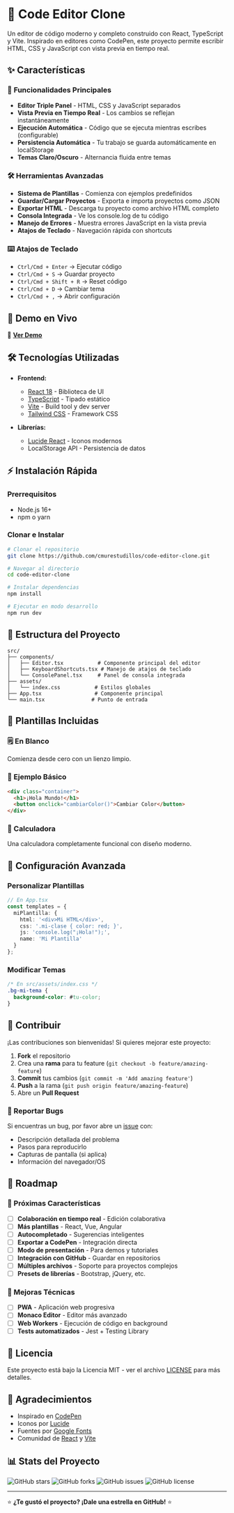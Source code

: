 # 🚀 Code Editor Clone

Un editor de código moderno y completo construido con React, TypeScript y Vite. Inspirado en editores como CodePen, este proyecto permite escribir HTML, CSS y JavaScript con vista previa en tiempo real.

## ✨ Características

### 🎯 **Funcionalidades Principales**
- **Editor Triple Panel** - HTML, CSS y JavaScript separados
- **Vista Previa en Tiempo Real** - Los cambios se reflejan instantáneamente
- **Ejecución Automática** - Código que se ejecuta mientras escribes (configurable)
- **Persistencia Automática** - Tu trabajo se guarda automáticamente en localStorage
- **Temas Claro/Oscuro** - Alternancia fluida entre temas

### 🛠️ **Herramientas Avanzadas**
- **Sistema de Plantillas** - Comienza con ejemplos predefinidos
- **Guardar/Cargar Proyectos** - Exporta e importa proyectos como JSON
- **Exportar HTML** - Descarga tu proyecto como archivo HTML completo
- **Consola Integrada** - Ve los console.log de tu código
- **Manejo de Errores** - Muestra errores JavaScript en la vista previa
- **Atajos de Teclado** - Navegación rápida con shortcuts

### ⌨️ **Atajos de Teclado**
- `Ctrl/Cmd + Enter` → Ejecutar código
- `Ctrl/Cmd + S` → Guardar proyecto
- `Ctrl/Cmd + Shift + R` → Reset código
- `Ctrl/Cmd + D` → Cambiar tema
- `Ctrl/Cmd + ,` → Abrir configuración

## 🚀 Demo en Vivo

🔗 **[Ver Demo](https://code-simple-editor.vercel.app)**

## 🛠️ Tecnologías Utilizadas

- **Frontend:**
  - [React 18](https://reactjs.org/) - Biblioteca de UI
  - [TypeScript](https://www.typescriptlang.org/) - Tipado estático
  - [Vite](https://vitejs.dev/) - Build tool y dev server
  - [Tailwind CSS](https://tailwindcss.com/) - Framework CSS

- **Librerías:**
  - [Lucide React](https://lucide.dev/) - Iconos modernos
  - LocalStorage API - Persistencia de datos

## ⚡ Instalación Rápida

### Prerrequisitos
- Node.js 16+ 
- npm o yarn

### Clonar e Instalar
```bash
# Clonar el repositorio
git clone https://github.com/cmurestudillos/code-editor-clone.git

# Navegar al directorio
cd code-editor-clone

# Instalar dependencias
npm install

# Ejecutar en modo desarrollo
npm run dev
```

## 📁 Estructura del Proyecto

```
src/
├── components/
│   ├── Editor.tsx           # Componente principal del editor
│   ├── KeyboardShortcuts.tsx # Manejo de atajos de teclado
│   └── ConsolePanel.tsx     # Panel de consola integrada
├── assets/
│   └── index.css           # Estilos globales
├── App.tsx                 # Componente principal
└── main.tsx               # Punto de entrada
```

## 🎯 Plantillas Incluidas

### 🗒️ En Blanco
Comienza desde cero con un lienzo limpio.

### 🎨 Ejemplo Básico
```html
<div class="container">
  <h1>¡Hola Mundo!</h1>
  <button onclick="cambiarColor()">Cambiar Color</button>
</div>
```

### 🧮 Calculadora
Una calculadora completamente funcional con diseño moderno.

## 🔧 Configuración Avanzada

### Personalizar Plantillas
```typescript
// En App.tsx
const templates = {
  miPlantilla: {
    html: '<div>Mi HTML</div>',
    css: '.mi-clase { color: red; }',
    js: 'console.log("¡Hola!");',
    name: 'Mi Plantilla'
  }
};
```

### Modificar Temas
```css
/* En src/assets/index.css */
.bg-mi-tema { 
  background-color: #tu-color; 
}
```

## 🤝 Contribuir

¡Las contribuciones son bienvenidas! Si quieres mejorar este proyecto:

1. **Fork** el repositorio
2. Crea una **rama** para tu feature (`git checkout -b feature/amazing-feature`)
3. **Commit** tus cambios (`git commit -m 'Add amazing feature'`)
4. **Push** a la rama (`git push origin feature/amazing-feature`)
5. Abre un **Pull Request**

### 🐛 Reportar Bugs
Si encuentras un bug, por favor abre un [issue](https://github.com/cmurestudillos/code-editor-clone/issues) con:
- Descripción detallada del problema
- Pasos para reproducirlo
- Capturas de pantalla (si aplica)
- Información del navegador/OS

## 📝 Roadmap

### 🎯 Próximas Características
- [ ] **Colaboración en tiempo real** - Edición colaborativa
- [ ] **Más plantillas** - React, Vue, Angular
- [ ] **Autocompletado** - Sugerencias inteligentes
- [ ] **Exportar a CodePen** - Integración directa
- [ ] **Modo de presentación** - Para demos y tutoriales
- [ ] **Integración con GitHub** - Guardar en repositorios
- [ ] **Múltiples archivos** - Soporte para proyectos complejos
- [ ] **Presets de librerías** - Bootstrap, jQuery, etc.

### 🚀 Mejoras Técnicas
- [ ] **PWA** - Aplicación web progresiva
- [ ] **Monaco Editor** - Editor más avanzado
- [ ] **Web Workers** - Ejecución de código en background
- [ ] **Tests automatizados** - Jest + Testing Library

## 📄 Licencia

Este proyecto está bajo la Licencia MIT - ver el archivo [LICENSE](LICENSE) para más detalles.

## 🙏 Agradecimientos

- Inspirado en [CodePen](https://codepen.io/)
- Iconos por [Lucide](https://lucide.dev/)
- Fuentes por [Google Fonts](https://fonts.google.com/)
- Comunidad de [React](https://reactjs.org/) y [Vite](https://vitejs.dev/)

## 📊 Stats del Proyecto

![GitHub stars](https://img.shields.io/github/stars/cmurestudillos/code-editor-clone?style=social)
![GitHub forks](https://img.shields.io/github/forks/cmurestudillos/code-editor-clone?style=social)
![GitHub issues](https://img.shields.io/github/issues/cmurestudillos/code-editor-clone)
![GitHub license](https://img.shields.io/github/license/cmurestudillos/code-editor-clone)

---

⭐ **¿Te gustó el proyecto? ¡Dale una estrella en GitHub!** ⭐